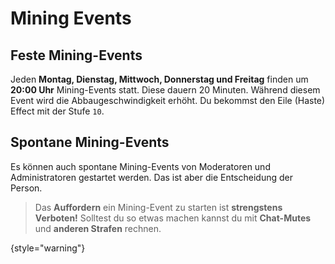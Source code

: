 # Mining Events

## Feste Mining-Events
Jeden **Montag, Dienstag, Mittwoch, Donnerstag und Freitag** finden um **20:00 Uhr** Mining-Events statt.
Diese dauern 20 Minuten. Während diesem Event wird die Abbaugeschwindigkeit erhöht.
Du bekommst den Eile (Haste) Effect mit der Stufe `10`.

## Spontane Mining-Events
Es können auch spontane Mining-Events von Moderatoren und Administratoren gestartet werden.
Das ist aber die Entscheidung der Person.
>Das **Auffordern** ein Mining-Event zu starten ist **strengstens Verboten!**
>Solltest du so etwas machen kannst du mit **Chat-Mutes** und **anderen Strafen** rechnen.

{style="warning"}
